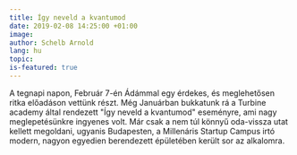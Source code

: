 ```yaml
---
title: Így neveld a kvantumod
date: 2019-02-08 14:25:00 +01:00
image: 
author: Schelb Arnold
lang: hu
topic: 
is-featured: true
---
```


A tegnapi napon, Február 7-én Ádámmal egy érdekes, és meglehetősen ritka előadáson vettünk részt. Még Januárban bukkatunk rá a Turbine academy által rendezett "Így neveld a kvantumod" eseményre, ami nagy meglepetésünkre ingyenes volt. Már csak a nem túl könnyű oda-vissza utat kellett megoldani, ugyanis Budapesten, a Millenáris Startup Campus irtó modern, nagyon egyedien berendezett épületében került sor az alkalomra.